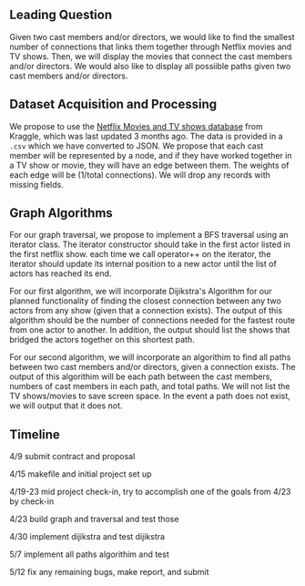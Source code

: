 ## Leading Question
Given two cast members and/or directors, we would like to find the smallest number of connections that links them together through Netflix movies and TV shows. Then, we will display the movies that connect the cast members and/or directors. We would also like to display all possiible paths given two cast members and/or directors.

## Dataset Acquisition and Processing
We propose to use the [Netflix Movies and TV shows database](https://www.kaggle.com/shivamb/netflix-shows) from Kraggle, which was last updated 3 months ago. The data is provided in a `.csv` which we have converted to JSON. We propose that each cast member will be represented by a node, and if they have worked together in a TV show or movie, they will have an edge between them. The weights of each edge will be (1/total connections). We will drop any records with missing fields.

## Graph Algorithms
For our graph traversal, we propose to implement a BFS traversal using an iterator class. The iterator constructor should take in the first actor listed in the first netflix show. each time we call operator++ on the iterator, the iterator should update its internal position to a new actor until the list of actors has reached its end.

For our first algorithm, we will incorporate Dijikstra's Algorithm for our planned functionality of finding the closest connection between any two actors from any show (given that a connection exists). The output of this algorithm should be the number of connections needed for the fastest route from one actor to another. In addition, the output should list the shows that bridged the actors together on this shortest path.

For our second algorithm, we will incorporate an algorithim to find all paths between two cast members and/or directors, given a connection exists. The output of this algorithim will be each path between the cast members, numbers of cast members in each path, and total paths. We will not list the TV shows/movies to save screen space. In the event a path does not exist, we will output that it does not.

## Timeline

4/9 submit contract and proposal

4/15 makefile and initial project set up

4/19-23 mid project check-in, try to accomplish one of the goals from 4/23 by check-in

4/23 build graph and traversal and test those

4/30 implement dijikstra and test dijikstra

5/7 implement all paths algorithim and test

5/12 fix any remaining bugs, make report, and submit
